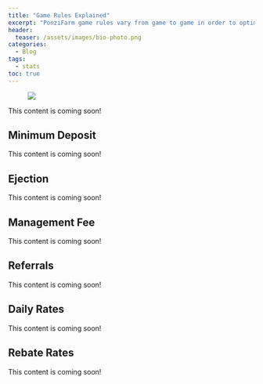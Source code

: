 ```yaml
---
title: "Game Rules Explained"
excerpt: "PonziFarm game rules vary from game to game in order to optimize the player experience. Here is an explanation of each game parameter."
header:
  teaser: /assets/images/bio-photo.png
categories:
  - Blog
tags:
  - stats
toc: true
---
```


<figure class="align-left" style="margin-top: 10px; margin-bottom: 10px; width: 150px;">
    <img src="{{ site.url }}{{ site.baseurl }}/assets/images/bio-photo.png">
</figure>

This content is coming soon!

## Minimum Deposit

This content is coming soon!

## Ejection

This content is coming soon!

## Management Fee

This content is coming soon!

## Referrals

This content is coming soon!

## Daily Rates

This content is coming soon!

## Rebate Rates

This content is coming soon!

